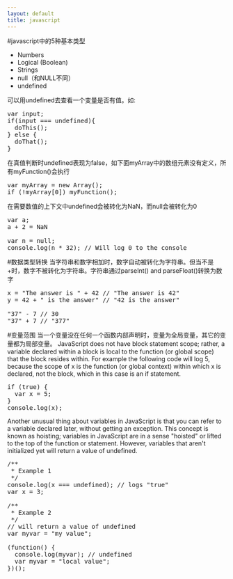 ```yaml
---
layout: default
title: javascript
---
```

#javascript中的5种基本类型
- Numbers
- Logical (Boolean)
- Strings
- null（和NULL不同）
- undefined

可以用undefined去查看一个变量是否有值。如:
<pre class="prettyprint" id="javascript">
var input;
if(input === undefined){
  doThis();
} else {
  doThat();
}
</pre>
在真值判断时undefined表现为false，如下面myArray中的数组元素没有定义，所有myFunction()会执行
<pre class="prettyprint" id="javascript">
var myArray = new Array();
if (!myArray[0]) myFunction();
</pre>
在需要数值的上下文中undefined会被转化为NaN，而null会被转化为0
<pre class="prettyprint" id="javascript">
var a;
a + 2 = NaN

var n = null;
console.log(n * 32); // Will log 0 to the console
</pre>

#数据类型转换
当字符串和数字相加时，数字自动被转化为字符串。但当不是+时，数字不被转化为字符串。字符串通过parseInt() and parseFloat()转换为数字
<pre class="prettyprint" id="javascript">
x = "The answer is " + 42 // "The answer is 42"
y = 42 + " is the answer" // "42 is the answer"

"37" - 7 // 30
"37" + 7 // "377"
</pre>

#变量范围
当一个变量没在任何一个函数内部声明时，变量为全局变量，其它的变量都为局部变量。
JavaScript does not have block statement scope; rather, a variable declared within a block is local to the function (or global scope) that the block resides within. For example the following code will log 5, because the scope of x is the function (or global context) within which x is declared, not the block, which in this case is an if statement.
<pre class="prettyprint" id="javascript">
if (true) {
  var x = 5;
}
console.log(x);
</pre>

Another unusual thing about variables in JavaScript is that you can refer to a variable declared later, without getting an exception. This concept is known as hoisting; variables in JavaScript are in a sense "hoisted" or lifted to the top of the function or statement. However, variables that aren't initialized yet will return a value of undefined.
<pre class="prettyprint" id="javascript">
/**
 * Example 1
 */
console.log(x === undefined); // logs "true"
var x = 3;

/**
 * Example 2
 */
// will return a value of undefined
var myvar = "my value";
 
(function() {
  console.log(myvar); // undefined
  var myvar = "local value";
})();
</pre>